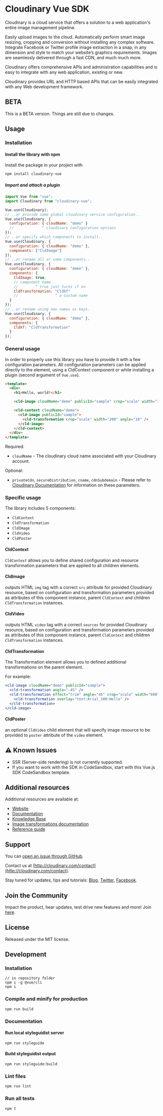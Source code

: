 # Cloudinary Vue SDK

Cloudinary is a cloud service that offers a solution to a web application's entire image management pipeline.

Easily upload images to the cloud. Automatically perform smart image resizing, cropping and conversion without installing any complex software. Integrate Facebook or Twitter profile image extraction in a snap, in any dimension and style to match your website’s graphics requirements. Images are seamlessly delivered through a fast CDN, and much much more.

Cloudinary offers comprehensive APIs and administration capabilities and is easy to integrate with any web application, existing or new.

Cloudinary provides URL and HTTP based APIs that can be easily integrated with any Web development framework.

## BETA

This is a BETA version. Things are still due to changes.

## Usage

### Installation

#### Install the library with npm

Install the package in your project with

```bash
npm install cloudinary-vue
```

##### Import and attach a plugin

```jsx
import Vue from "vue";
import Cloudinary from "cloudinary-vue";

Vue.use(Cloudinary);
// ..or provide some global cloudinary service configuration..
Vue.use(Cloudinary, {
  configuration: { cloudName: "demo" }
  //             ^ cloudinary configuration options
});
// ..or specify which components to install..
Vue.use(Cloudinary, {
  configuration: { cloudName: "demo" },
  components: ["CldImage"]
});
// ..or rename all or some components..
Vue.use(Cloudinary, {
  configuration: { cloudName: "demo" },
  components: {
    CldImage: true,
    // component name
    //        ^ true just turns if on
    CldTransformation: "CldXf"
    //                 ^ a custom name
  }
});
// ..or rename using new names as keys.
Vue.use(Cloudinary, {
  configuration: { cloudName: "demo" },
  components: {
    CldXf: "CldTransformation"
  }
});
```

### General usage

In order to properly use this library you have to provide it with a few configuration parameters. All configuration parameters can be applied directly to the element, using a CldContext component or while installing a plugin (second argument of `Vue.use`).

```html
<template>
  <div>
    <h1>Hello, world!</h1>

    <cld-image cloudName="demo" publicId="sample" crop="scale" width="300" />

    <cld-context cloudName="demo">
      <cld-image publicId="sample">
        <cld-transformation crop="scale" width="200" angle="10" />
      </cld-image>
    </cld-context>
  </div>
</template>
```

Required:

- `cloudName` - The cloudinary cloud name associated with your Cloudinary account.

Optional:

- `privateCdn`, `secureDistribution`, `cname`, `cdnSubdomain` - Please refer to [Cloudinary Documentation](https://cloudinary.com/documentation/react_integration#3_set_cloudinary_configuration_parameters) for information on these parameters.

### Specific usage

The library includes 5 components:

- `CldContext`
- `CldTransformation`
- `CldImage`
- `CldVideo`
- `CldPoster`

#### CldContext

`CldContext` allows you to define shared configuration and resource transformation parameters that are applied to all children elements.

#### CldImage

outputs HTML `img` tag with a correct `src` attribute for provided Cloudinary resource, based on configuration and transformation parameters provided as attributes of this component instance, parent `CldContext` and children `CldTransformation` instances.

#### CldVideo

outputs HTML `video` tag with a correct `sources` for provided Cloudinary resource, based on configuration and transformation parameters provided as attributes of this component instance, parent `CldContext` and children `CldTransformation` instances.

#### CldTransformation

The Transformation element allows you to defined additional transformations on the parent element.

For example:

```jsx
<cld-image cloudName="demo" publicId="sample">
  <cld-transformation angle="-45" />
  <cld-transformation effect="trim" angle="45" crop="scale" width="600">
    <cld-transformation overlay="text:Arial_100:Hello" />
  </cld-transformation>
</cld-image>
```

#### CldPoster

an optional `CldVideo` child element that will specify image resource to be provided to `poster` attribute of the `video` element.

## ⚠️ Known Issues

- SSR (Server-side rendering) is not currently supported.
- If you want to work with the SDK in CodeSandbox, start with this Vue.js SDK CodeSandbox template.

## Additional resources

Additional resources are available at:

- [Website](http://cloudinary.com)
- [Documentation](http://cloudinary.com/documentation)
- [Knowledge Base](http://support.cloudinary.com/forums)
- [Image transformations documentation](http://cloudinary.com/documentation/image_transformations)
- [Reference guide](https://cloudinary.github.io/cloudinary-vue/)

## Support

You can [open an issue through GitHub](https://github.com/CloudinaryLtd/cloudinary_vue/issues).

Contact us at [http://cloudinary.com/contact](http://cloudinary.com/contact).

Stay tuned for updates, tips and tutorials: [Blog](http://cloudinary.com/blog), [Twitter](https://twitter.com/cloudinary), [Facebook](http://www.facebook.com/Cloudinary).

## Join the Community

Impact the product, hear updates, test drive new features and more! Join [here](https://www.facebook.com/groups/CloudinaryCommunity).

## License

Released under the MIT license.

## Development

### Installation

```
// in repository folder
npm i -g @vue/cli
npm i
```

### Compile and minify for production

```
npm run build
```

### Documentation

#### Run local styleguidist server

```
npm run styleguide
```

#### Build styleguidist output

```
npm run styleguide:build
```

### Lint files

```
npm run lint
```

### Run all tests

```
npm t
```
